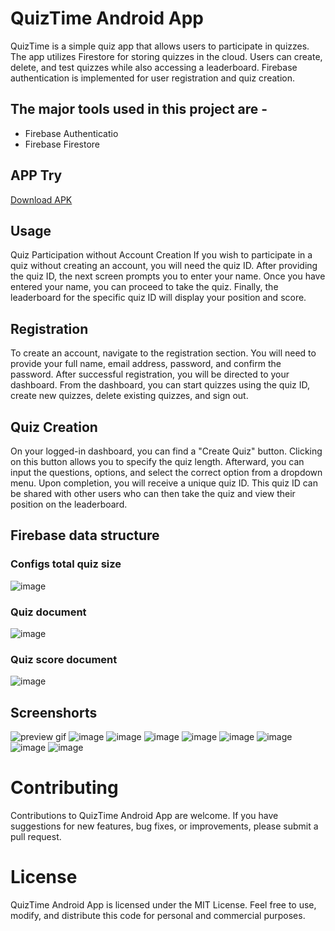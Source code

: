 # QuizTime Android App
QuizTime is a simple quiz app that allows users to participate in quizzes. The app utilizes Firestore for storing quizzes in the cloud. Users can create, delete, and test quizzes while also accessing a leaderboard. Firebase authentication is implemented for user registration and quiz creation.

## The major tools used in this project are -
- Firebase Authenticatio
- Firebase Firestore

## APP Try
[Download APK](https://github.com/biplobsd/CSE334-5/releases/download/v1.0/QuizTime-release.apk)

## Usage
Quiz Participation without Account Creation
If you wish to participate in a quiz without creating an account, you will need the quiz ID. After providing the quiz ID, the next screen prompts you to enter your name. Once you have entered your name, you can proceed to take the quiz. Finally, the leaderboard for the specific quiz ID will display your position and score.

## Registration
To create an account, navigate to the registration section. You will need to provide your full name, email address, password, and confirm the password. After successful registration, you will be directed to your dashboard. From the dashboard, you can start quizzes using the quiz ID, create new quizzes, delete existing quizzes, and sign out.

## Quiz Creation
On your logged-in dashboard, you can find a "Create Quiz" button. Clicking on this button allows you to specify the quiz length. Afterward, you can input the questions, options, and select the correct option from a dropdown menu. Upon completion, you will receive a unique quiz ID. This quiz ID can be shared with other users who can then take the quiz and view their position on the leaderboard.

## Firebase data structure 
### Configs total quiz size
![image](https://github.com/biplobsd/QuizTime/assets/43641536/9e013dc7-8fd9-4414-ac63-86953bc4367f)

### Quiz document
![image](https://github.com/biplobsd/QuizTime/assets/43641536/889a35fc-7ea3-4774-86c6-15a75cbffd7b)

### Quiz score document
![image](https://github.com/biplobsd/QuizTime/assets/43641536/0e3d97c7-b2ea-44d9-b147-8c58fe6a50f4)

## Screenshorts
![preview gif](https://github.com/biplobsd/QuizTime/assets/43641536/b664a5af-c1f7-4491-8e34-0e2e3bfa6db1)
![image](https://github.com/biplobsd/QuizTime/assets/43641536/39d5cf4a-4c8c-4084-adec-5304bdd40d67)
![image](https://github.com/biplobsd/QuizTime/assets/43641536/e1b054cd-91ff-41d9-b442-3afc0d71e043)
![image](https://github.com/biplobsd/QuizTime/assets/43641536/6b1078f9-c66f-4d82-9028-88ef1ff3937b)
![image](https://github.com/biplobsd/QuizTime/assets/43641536/843a4445-492e-49ef-affa-0616280f740d)
![image](https://github.com/biplobsd/QuizTime/assets/43641536/307b02ab-e449-4f2a-be4d-074005256c27)
![image](https://github.com/biplobsd/QuizTime/assets/43641536/b200aeb1-51e3-451c-9ed6-314787f5d102)
![image](https://github.com/biplobsd/QuizTime/assets/43641536/d902d54b-575f-4cf8-883f-ff9225da3fc0)
![image](https://github.com/biplobsd/QuizTime/assets/43641536/5d237b2c-16ed-4fe5-bc70-0e467e4e86b1)

# Contributing
Contributions to QuizTime Android App are welcome. If you have suggestions for new features, bug fixes, or improvements, please submit a pull request.

# License
QuizTime Android App is licensed under the MIT License. Feel free to use, modify, and distribute this code for personal and commercial purposes.


